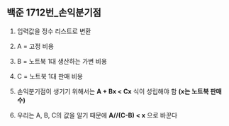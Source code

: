 ## 백준 1712번_손익분기점
1. 입력값을 정수 리스트로 변환
2. A = 고정 비용
3. B = 노트북 1대 생산하는 가변 비용
4. C = 노트북 1대 판매 비용

5. 손익분기점이 생기기 위해서는 **A + Bx < Cx** 식이 성립해야 함
**(x는 노트북 판매 수)**
6. 우리는 A, B, C의 값을 알기 때문에 **A//(C-B) < x** 으로 바꾼다